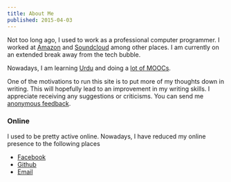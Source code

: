 ```yaml
---
title: About Me
published: 2015-04-03
---
```


Not too long ago, I used to work as a professional computer programmer. I worked at [Amazon][amazon] and [Soundcloud][soundcloud] among other places. I am currently on an extended break away from the tech bubble.

[amazon]:http://amazon.com
[soundcloud]:http://soundcloud.com
[urdu]:http://en.wikipedia.org/wiki/Urdu

Nowadays, I am learning [Urdu][urdu] and doing a [lot of MOOCs][course-list].

One of the motivations to run this site is to put more of my thoughts down in writing. This will hopefully lead to an improvement in my writing skills. I appreciate receiving any suggestions or criticisms. You can send me [anonymous feedback][feedback].

[feedback]:https://docs.google.com/forms/d/1JHsgl6-FXZNdBkEZSHNrGkb9gTjqooqXOM6NvmGau3c/viewform"
[course-list]:https://www.class-central.com/u/43991

### Online

I used to be pretty active online. Nowadays, I have reduced my online presence to the following places

* [Facebook](http://facebook.com/deepak.jois)
* [Github](https://github.com/deepakjois)
* [Email](mailto:deepak.jois@gmail.com)

